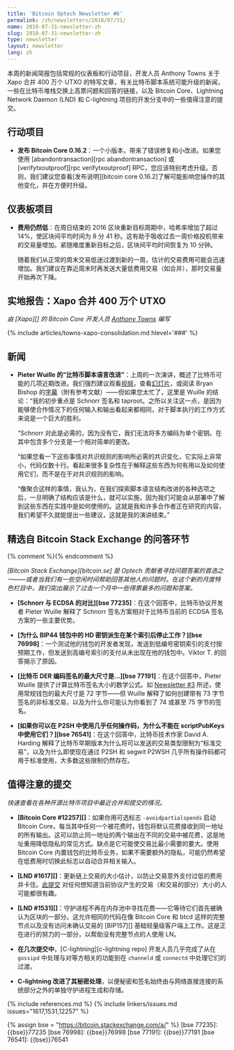 ```yaml
---
title: 'Bitcoin Optech Newsletter #6'
permalink: /zh/newsletters/2018/07/31/
name: 2018-07-31-newsletter-zh
slug: 2018-07-31-newsletter-zh
type: newsletter
layout: newsletter
lang: zh
---
```

本周的新闻简报包括常规的仪表板和行动项目，开发人员 Anthony Towns 关于 Xapo 合并 400 万个 UTXO 的特写文章，有关比特币脚本系统可能升级的新闻，一些在比特币堆栈交换上高票问题和回答的链接，以及 Bitcoin Core、Lightning Network Daemon (LND) 和 C-lightning 项目的开发分支中的一些值得注意的提交。

## 行动项目

- **<!--bitcoin-core-0.16.2-released-->发布 Bitcoin Core 0.16.2**：一个小版本，带来了错误修复和小改进。如果您使用 [abandontransaction][rpc abandontransaction] 或 [verifytxoutproof][rpc verifytxoutproof] RPC，您应该特别考虑升级。否则，我们建议您查看[发布说明][bitcoin core 0.16.2]了解可能影响您操作的其他变化，并在方便时升级。

## 仪表板项目

- **<!--fees-still-low-->费用仍然低**：在周日结束的 2016 区块重新目标周期中，哈希率增加了超过14%，使区块间平均时间为 8 分 41 秒。这有助于吸收过去一周价格投机带来的交易量增加。紧随难度重新目标之后，区块间平均时间恢复为 10 分钟。

  随着我们从正常的周末交易低迷过渡到新的一周，估计的交易费用可能会迅速增加。我们建议在靠近周末时再发送大量低费用交易（如合并），那时交易量开始再次下降。

## 实地报告：Xapo 合并 400 万个 UTXO

*由 [Xapo][] 的 Bitcoin Core 开发人员 [Anthony Towns](https://twitter.com/ajtowns) 编写*

{% include articles/towns-xapo-consolidation.md hlevel='###' %}

## 新闻

- **<!--improvements-in-the-bitcoin-scripting-language-->Pieter Wuille 的“比特币脚本语言改进”**：上周的一次演讲，概述了比特币可能的几项近期改进。我们强烈建议观看[视频][sfdev video]，查看[幻灯片][sipa slides]，或阅读 Bryan Bishop 的[字幕][kanzure transcript]（附有参考文献）——但如果您太忙了，这里是 Wuille 的结论：“我的初步重点是 Schnorr 签名和 taproot。之所以关注这一点，是因为能够使合作情况下的任何输入和输出看起来都相同，对于脚本执行的工作方式来说是一个巨大的胜利。

    “Schnorr 对此是必需的，因为没有它，我们无法将多方编码为单个密钥。在其中包含多个分支是一个相对简单的更改。

    “如果您看一下这些事情对共识规则的影响所必需的共识变化，它实际上非常小，代码仅数十行。看起来很多复杂性在于解释这些东西为何有用以及如何使用它们，而不是在于对共识规则的影响。

    “像聚合这样的事情，我认为，在我们探索脚本语言结构改进的各种选项之后，一旦明确了结构应该是什么，就可以实施，因为我们可能会从部署中了解到这些东西在实践中是如何使用的。这就是我和许多合作者正在研究的内容，我们希望不久就能提出一些建议，这就是我的演讲结束。”

[sfdev video]: https://www.youtube.com/watch?v=YSUVRj8iznU
[sipa slides]: https://prezi.com/view/YkJwE7LYJzAzJw9g1bWV/
[kanzure transcript]: http://diyhpl.us/wiki/transcripts/sf-bitcoin-meetup/2018-07-09-taproot-schnorr-signatures-and-sighash-noinput-oh-my/

## 精选自 Bitcoin Stack Exchange 的问答环节

{% comment %}<!--
https://bitcoin.stackexchange.com/search?tab=votes&q=created%3a1m..%20is%3aanswer
-->{% endcomment %}

*[Bitcoin Stack Exchange][bitcoin.se] 是 Optech 贡献者寻找问题答案的首选之一——或者当我们有一些空闲时间帮助回答其他人的问题时。在这个新的月度特色栏目中，我们突出展示了过去一个月中一些得票最多的问题和答案。*

- **<!--schnorr-versus-ecdsa-->[Schnorr 与 ECDSA 的对比][bse 77235]**：在这个回答中，比特币协议开发者 Pieter Wuille 解释了 Schnorr 签名方案相对于比特币当前的 ECDSA 签名方案的一些主要优势。

- **<!--why-does-hd-key-derivation-stop-working-->[为什么 BIP44 钱包中的 HD 密钥派生在某个索引后停止工作？][bse 76998]**：一个测试他的钱包的开发者发现，发送到低编号密钥索引的支付按预期工作，但发送到高编号索引的支付从未出现在他的钱包中。Viktor T. 的回答揭示了原因。

- **<!--the-maximum-size-of-a-bitcoin-->[比特币 DER 编码签名的最大尺寸是...][bse 77191]**：在这个回答中，Pieter Wuille 提供了计算比特币签名大小的数学公式。如 [Newsletter #3][] 所述，使用常规钱包的最大尺寸是 72 字节——但 Wuille 解释了如何创建带有 73 字节签名的非标准交易，以及为什么你可能认为你看到了 74 或甚至 75 字节的签名。

- **<!--if-you-can-use-almost-any-opcode-->[如果你可以在 P2SH 中使用几乎任何操作码，为什么不能在 scriptPubKeys 中使用它们？][bse 76541]**：在这个回答中，比特币技术作家 David A. Harding 解释了比特币早期版本为什么将可以发送的交易类型限制为“标准交易”，以及为什么即使现在通过 P2SH 和 segwit P2WSH 几乎所有操作码都可用于标准使用，大多数这些限制仍然存在。

[Newsletter #3]: /zh/newsletters/2018/07/10/

## 值得注意的提交

*快速查看在各种开源比特币项目中最近合并和提交的情况。*

- **<!--bitcoin-core-12257-->[Bitcoin Core #12257][]**：如果你用可选标志 `-avoidpartialspends` 启动 Bitcoin Core，每当其中任何一个被花费时，钱包将默认花费接收到同一地址的所有输出。这可以防止同一地址的两个输出在不同的交易中被花费，这是地址重用降低隐私的常见方式。缺点是它可能使交易比最小需要的要大。使用 Bitcoin Core 内置钱包的比特币业务，如果不需要额外的隐私，可能仍然希望在低费用时切换此标志以自动合并相关输入。

- **<!--lnd-1617-->[LND #1617][]**：更新链上交易的大小估计，以防止交易意外支付过低的费用并卡住。[此提交][lnd ee2f2573c1b1b33288d05ba59a1e8ef9e8fb621c] 对任何想知道当前协议产生的交易（和交易的部分）大小的人可能都很有趣。

- **<!--lnd-1531-->[LND #1531][]**：守护进程不再在内存池中寻找花费——它等待它们首先被确认为区块的一部分。这允许相同的代码在像 Bitcoin Core 和 btcd 这样的完整节点以及没有访问未确认交易的 [BIP157][] 基础轻量级客户端上工作。这是正在进行的努力的一部分，以帮助没有完整节点的人使用 LN。

- **<!--in-several-commits-->在几次提交中**，[C-lightning][c-lightning repo] 开发人员几乎完成了从在 `gossipd` 中处理与对等方相关的功能到在 `channeld` 或 `connectd` 中处理它们的过渡。

- **<!--c-lightning-has-improved-->C-lightning 改进了其秘密处理**，以便秘密和签名始终由与网络直接连接的系统部分之外的单独守护进程生成和存储。

{% include references.md %}
{% include linkers/issues.md issues="1617,1531,12257" %}

{% assign bse = "https://bitcoin.stackexchange.com/a/" %}
[bse 77235]: {{bse}}77235
[bse 76998]: {{bse}}76998
[bse 77191]: {{bse}}77191
[bse 76541]: {{bse}}76541

[lnd ee2f2573c1b1b33288d05ba59a1e8ef9e8fb621c]: https://github.com/lightningnetwork/lnd/commit/ee2f2573c1b1b33288d05ba59a1e8ef9e8fb621c
